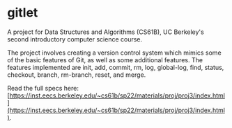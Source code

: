 # gitlet
A project for Data Structures and Algorithms (CS61B), UC Berkeley's second introductory computer science course.

The project involves creating a version control system which mimics some of the basic features of Git, as well as some additional features. The features implemented are init, add, commit, rm, log, global-log, find, status, checkout, branch, rm-branch, reset, and merge.

Read the full specs here: [https://inst.eecs.berkeley.edu/~cs61b/sp22/materials/proj/proj3/index.html](https://inst.eecs.berkeley.edu/~cs61b/sp22/materials/proj/proj3/index.html).
